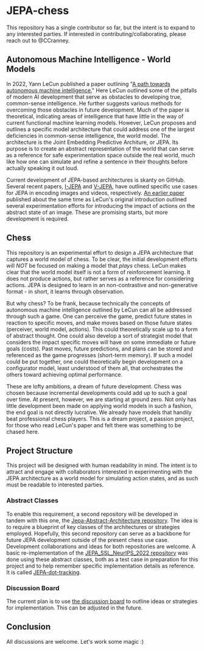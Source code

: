 # JEPA-chess

This repository has a single contributor so far, but the intent is to expand to any interested parties. If interested in contributing/collaborating, please reach out to @CCranney.

## Autonomous Machine Intelligence - World Models

In 2022, Yann LeCun published a paper outlining "[A path towards autonomous machine intelligence.](https://openreview.net/pdf?id=BZ5a1r-kVsf)" Here LeCun outlined some of the pitfalls of modern AI development that serve as obstacles to developing true, common-sense intelligence. He further suggests various methods for overcoming those obstacles in future development. Much of the paper is theoretical, indicating areas of intelligence that have little in the way of current functional machine learning models. However, LeCun proposes and outlines a specific model architecture that could address one of the largest deficiencies in common-sense intelligence, the world model. The architecture is the Joint Embedding Predictive Architure, or JEPA. Its purpose is to create an abstract representation of the world that can serve as a reference for safe experimentation space outside the real world, much like how one can simulate and refine a sentence in their thoughts before actually speaking it out loud.

Current development of JEPA-based architectures is skanty on GitHub. Several recent papers, [I-JEPA](https://arxiv.org/abs/2301.08243) and [V-JEPA](https://openreview.net/pdf?id=WFYbBOEOtv), have outlined specific use cases for JEPA in encoding images and videos, respectively. [An earlier paper](https://arxiv.org/abs/2211.10831) published about the same time as LeCun's original introduction outlined several experimentation efforts for introducing the impact of actions on the abstract state of an image. These are promising starts, but more development is required.

## Chess

This repository is an experimental effort to design a JEPA architecture that captures a world model of chess. To be clear, the initial development efforts will _NOT_ be focused on making a model that _plays_ chess. LeCun makes clear that the world model itself is not a form of reinforcement learning. It does not produce actions, but rather serves as a reference for considering actions. JEPA is designed to learn in an non-contrastive and non-generative format - in short, it learns through observation.

But why chess? To be frank, because technically the concepts of autonomous machine intelligence outlined by LeCun can all be addressed through such a game. One can perceive the game, predict future states in reaction to specific moves, and make moves based on those future states (perceiver, world model, actions). This could theoretically scale up to a form of abstract thought. One could also develop a sort of strategist model that considers the impact specific moves will have on some immediate or future goals (costs). Past moves, future predictions, and plans can be stored and referenced as the game progresses (short-term memory). If such a model could be put together, one could theoretically begin development on a configurator model, least understood of them all, that orchestrates the others toward achieving optimal performance.

These are lofty ambitions, a dream of future development. Chess was chosen because incremental developments could add up to such a goal over time. At present, however, we are starting at ground zero. Not only has little development been made on applying world models in such a fashion, the end goal is not directly lucrative. We already have models that handily beat professional chess players. This is a dream project, a passion project, for those who read LeCun's paper and felt there was something to be chased here.

## Project Structure

This project will be designed with human readability in mind. The intent is to attract and engage with collaborators interested in experimenting with the JEPA architecture as a world model for simulating action states, and as such must be readable to interested parties. 

### Abstract Classes

To enable this requirement, a second repository will be developed in tandem with this one, the [Jepa-Abstract-Architecture repository](https://github.com/CCranney/JEPA-Abstract-Architecture). The idea is to require a blueprint of key classes of the architectures or strategies employed. Hopefully, this second repository can serve as a backbone for future JEPA development outside of the present chess use case. Development collaborations and ideas for both repositories are welcome. A basic re-implementation of the [JEPA_SSL_NeurIPS_2022 repository](https://github.com/vladisai/JEPA_SSL_NeurIPS_2022) was done using these abstract classes, both as a test case in preparation for this project and to help remember specific implementation details as reference. It is called [JEPA-dot-tracking](https://github.com/CCranney/JEPA-dot-tracking).

### Discussion Board

The current plan is to use [the discussion board](https://github.com/CCranney/JEPA-chess/discussions) to outline ideas or strategies for implementation. This can be adjusted in the future.



## Conclusion

All discussions are welcome. Let's work some magic :)
